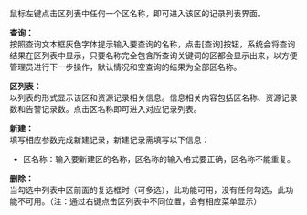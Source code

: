 鼠标左键点击区列表中任何一个区名称，即可进入该区的记录列表界面。

**查询：**  
按照查询文本框灰色字体提示输入要查询的名称，点击[查询]按钮，系统会将查询结果在区列表中显示，只要名称完全包含所查询关键词的区都会显示出来，以方便管理员进行下一步操作，默认情况和空查询的结果为全部区名称。

**区列表：**  
以列表的形式显示该区和资源记录相关信息。信息相关内容包括区名称、资源记录数和告警记录数。点击区名称即可进入对应记录列表。

**新建：**  
填写相应参数完成新建记录，新建记录需填写以下信息：  
- 区名称：输入要新建区的名称，区名称的输入格式要正确，区名称不能重复。

**删除：**  
当勾选中列表中区前面的复选框时（可多选），此功能可用，没有任何勾选，此功能不可用。（注：通过右键点击区列表中不同位置，会有相应菜单显示）
